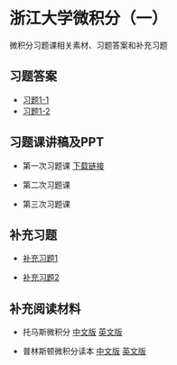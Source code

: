# 浙江大学微积分（一）
微积分习题课相关素材、习题答案和补充习题

## 习题答案

* [习题1-1](https://raw.githubusercontent.com/Xu-jinhua/Calculus_ZJU/master/%E4%B9%A0%E9%A2%98%E7%AD%94%E6%A1%88/%E4%B9%A0%E9%A2%981-1.pdf)
* [习题1-2](https://raw.githubusercontent.com/Xu-jinhua/Calculus_ZJU/master/%E4%B9%A0%E9%A2%98%E7%AD%94%E6%A1%88/%E4%B9%A0%E9%A2%981-2.pdf)



## 习题课讲稿及PPT

* 第一次习题课 [下载链接](https://raw.githubusercontent.com/Xu-jinhua/Calculus_ZJU/master/%E5%BE%AE%E7%A7%AF%E5%88%86%E4%B9%A0%E9%A2%98%E8%AF%BE1PPT/%E5%BE%AE%E7%A7%AF%E5%88%86%E4%B9%A0%E9%A2%98%E8%AF%BE%E4%B8%80PPT.pdf)

* 第二次习题课 

* 第三次习题课 

## 补充习题

* [补充习题1](https://raw.githubusercontent.com/Xu-jinhua/Calculus_ZJU/master/%E8%A1%A5%E5%85%85%E4%B9%A0%E9%A2%98/%E8%A1%A5%E5%85%85%E4%B9%A0%E9%A2%98-1.pdf)

* [补充习题2](https://raw.githubusercontent.com/Xu-jinhua/Calculus_ZJU/master/%E8%A1%A5%E5%85%85%E4%B9%A0%E9%A2%98/%E8%A1%A5%E5%85%85%E4%B9%A0%E9%A2%98-2.pdf)

## 补充阅读材料

* 托马斯微积分 [中文版]() [英文版]()

* 普林斯顿微积分读本 [中文版](https://raw.githubusercontent.com/Xu-jinhua/Calculus_ZJU/master/%E8%A1%A5%E5%85%85%E9%98%85%E8%AF%BB%E6%9D%90%E6%96%99/%E6%99%AE%E6%9E%97%E6%96%AF%E9%A1%BF%E5%BE%AE%E7%A7%AF%E5%88%86%E8%AF%BB%E6%9C%AC.pdf) [英文版](https://raw.githubusercontent.com/Xu-jinhua/Calculus_ZJU/master/%E8%A1%A5%E5%85%85%E9%98%85%E8%AF%BB%E6%9D%90%E6%96%99/(Princeton%20Lifesaver%20Study%20Guide)%20Adrian%20Banner%20-%20The%20Calculus%20Lifesaver_%20All%20the%20Tools%20You%20Need%20to%20Excel%20at%20Calculus%20(Princeton%20Lifesaver%20Study%20Guides)-Princeton%20University%20Press%20(2007).pdf)
